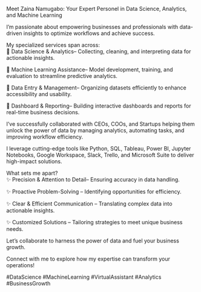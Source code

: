 Meet Zaina Namugabo: Your Expert Personel in Data Science, Analytics, and Machine Learning

I’m passionate about empowering businesses and professionals with data-driven insights to optimize workflows and achieve success.  

My specialized services span across:  
🔹 Data Science & Analytics– Collecting, cleaning, and interpreting data for actionable insights.  

🔹 Machine Learning Assistance– Model development, training, and evaluation to streamline predictive analytics.  

🔹 Data Entry & Management– Organizing datasets efficiently to enhance accessibility and usability.  

🔹 Dashboard & Reporting– Building interactive dashboards and reports for real-time business decisions.  

 I’ve successfully collaborated with CEOs, COOs, and Startups helping them unlock the power of data by managing analytics, automating tasks, and improving workflow efficiency.  

I leverage cutting-edge tools like Python, SQL, Tableau, Power BI, Jupyter Notebooks, Google Workspace, Slack, Trello, and Microsoft Suite to deliver high-impact solutions.  

What sets me apart?  
✨ Precision & Attention to Detail– Ensuring accuracy in data handling.  

✨ Proactive Problem-Solving – Identifying opportunities for efficiency.  

✨ Clear & Efficient Communication – Translating complex data into actionable insights.  

✨ Customized Solutions – Tailoring strategies to meet unique business needs.  

Let’s collaborate to harness the power of data and fuel your business growth. 

Connect with me to explore how my expertise can transform your operations!  

#DataScience #MachineLearning #VirtualAssistant #Analytics #BusinessGrowth


